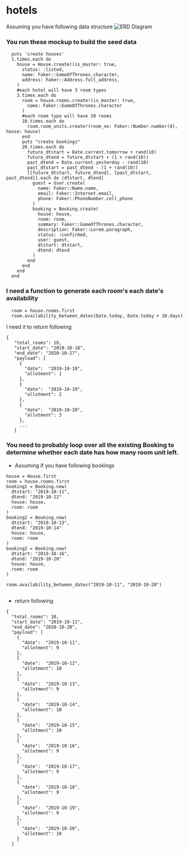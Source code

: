 # hotels
Assuming you have following data structure 
![ERD Diagram](https://raw.githubusercontent.com/ziweizhou/hotels/master/house_erd.png)


### You run these mockup to build the seed data
```
  puts 'create houses'
  1.times.each do
    house = House.create!(is_master: true,
      status: :listed,
      name: Faker::GameOfThrones.character,
      address: Faker::Address.full_address,
    )
    #each hotel will have 3 room types
    3.times.each do
      room = house.rooms.create!(is_master: true,
        name: Faker::GameOfThrones.character
      )
      #each room type will have 10 rooms
      10.times.each do
        room.room_units.create!(room_no: Faker::Number.number(4), house: house)
      end
      puts "create bookings"
      20.times.each do
        future_dtstart = Date.current.tomorrow + rand(10)
        future_dtend = future_dtstart + (1 + rand(10))
        past_dtend = Date.current.yesterday - rand(10)
        past_dtstart = past_dtend - (1 + rand(10))
        [[future_dtstart, future_dtend], [past_dtstart, past_dtend]].each do |dtstart, dtend|
          guest = User.create(
            name: Faker::Name.name,
            email: Faker::Internet.email,
            phone: Faker::PhoneNumber.cell_phone
          )
          booking = Booking.create(
            house: house,
            room: room,
            summary: Faker::GameOfThrones.character,
            description: Faker::Lorem.paragraph,
            status: :confirmed,
            user: guest,
            dtstart: dtstart,
            dtend: dtend
          )
        end
      end
    end
  end
```

### I need a function to generate each room's each date's availability
```
  room = house.rooms.first
  room.availability_between_dates(Date.today, Date.today + 10.days)
```
   I need it to return following
```
{
   "total_rooms": 10,
   "start_date": "2019-10-18",
   "end_date": "2020-10-27",
   "payload": [
     {
       "date":  "2019-10-18",
       "allotment": 1
     },
     {
       "date":  "2019-10-19",
       "allotment": 2
     },
     {
       "date":  "2019-10-20",
       "allotment": 3
     },
     ...
   ]
```

### You need to probably loop over all the existing Booking to determine whether each date has how many room unit left. 
* Assuming if you have following bookings

```
house = House.first
room = house.rooms.first
booking1 = Booking.new(
  dtstart: "2019-10-11",
  dtend: "2019-10-12"
  house: house,
  room: room
)
booking2 = Booking.new(
  dtstart: "2019-10-13",
  dtend: "2019-10-14"
  house: house,
  room: room
)
booking2 = Booking.new(
  dtstart: "2019-10-16",
  dtend: "2019-10-20"
  house: house,
  room: room
)

room.availability_between_dates("2019-10-11", "2019-10-20")


```
* return following
```
{
  "total_rooms": 10,
  "start_date": "2019-10-11",
  "end_date": "2020-10-20",
  "payload": [
    {
      "date":  "2019-10-11",
      "allotment": 9
    },
    {
      "date":  "2019-10-12",
      "allotment": 10
    },
    {
      "date":  "2019-10-13",
      "allotment": 9
    },
    {
      "date":  "2019-10-14",
      "allotment": 10
    },
    {
      "date":  "2019-10-15",
      "allotment": 10
    },
    {
      "date":  "2019-10-16",
      "allotment": 9
    },
    {
      "date":  "2019-10-17",
      "allotment": 9
    },
    {
      "date":  "2019-10-18",
      "allotment": 9
    },
    {
      "date":  "2019-10-19",
      "allotment": 9
    },
    {
      "date":  "2019-10-20",
      "allotment": 10
    }
  ]
```   
